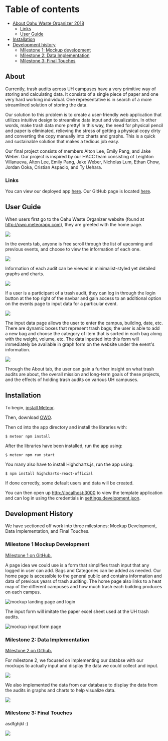 # Table of contents

* [About Oahu Waste Organizer 2018](#about)
  * [Links](#links)
  * [User Guide](#user-guide)
* [Installation](#installation)
* [Development history](#development-history)
  * [Milestone 1: Mockup development](#milestone-1-mockup-development)
  * [Milestone 2: Data Implementation](#milestone-2-data-implementation)
  * [Milestone 3: Final Touches](#milestone-3-final-touches)

## About
Currently, trash audits across UH campuses have a very primitive way of storing and calculating data. It consists of a single piece of paper and one very hard working individual. One representative is in search of a more streamlined solution of storing the data.

Our solution to this problem is to create a user-friendly web application that utilizes intuitive design to streamline data input and visualization. In other words, make trash data more pretty! In this way, the need for physical pencil and paper is eliminated, relieving the stress of getting a physical copy dirty and converting the copy manually into charts and graphs. This is a quick and sustainable solution that makes a tedious job easy.

Our final project consists of members Alton Lee, Emily Pang, and Jake Weber. Our project is inspired by our HACC team consisting of Leighton Villanueva, Alton Lee, Emily Pang, Jake Weber, Nicholas Lum, Ethan Chow, Jordan Ooka, Cristian Aspacio, and Ty Uehara.

### Links
You can view our deployed app <a href="http://owo.meteorapp.com/">here</a>.
Our GitHub page is located <a href="https://github.com/oahu-waste-organizer/oahu-waste-organizer/">here</a>.

## User Guide

When users first go to the Oahu Waste Organizer website (found at http://owo.meteorapp.com), they are greeted with the home page.

![](images/landing.PNG)

In the events tab, anyone is free scroll through the list of upcoming and previous events, and choose to view the information of each one.

![](images/events-nonuser.PNG)

Information of each audit can be viewed in minimalist-styled yet detailed graphs and charts. 

![](images/charts.png)

If a user is a participant of a trash audit, they can log in through the login button at the top right of the navbar and gain access to an additional option on the events page to input data for a particular event.

![](images/events.PNG)

The input data page allows the user to enter the campus, building, date, etc. There are dynamic boxes that represent trash bags; the user is able to add a new bag and choose the category of item that is sorted in each bag along with the weight, volume, etc. The data inputted into this form will immediately be available in graph form on the website under the event's information.

![](images/input.PNG)

Through the About tab, the user can gain a further insight on what trash audits are about, the overall mission and long-term goals of these projects, and the effects of holding trash audits on various UH campuses.

## Installation
To begin, <a href="https://www.meteor.com/install">install Meteor</a>.

Then, download <a href="https://github.com/oahu-waste-organizer/oahu-waste-organizer">OWO</a>.

Then cd into the app directory and install the libraries with:
<div class="highlight">
<code>$ meteor npm install
</code>
</div>

After the libraries have been installed, run the app using:
<div class="highlight">
<code>$ meteor npm run start
</code>
</div>

You many also have to install Highcharts.js, run the app using:
<div class="highlight">
<code>$ npm install highcharts-react-official
</code>
</div>

If done correctly, some default users and data will be created. 

You can then open up <a href="http://localhost:3000/#/">http://localhost:3000</a> to view the template application and can log in using the credentials in <a href="https://github.com/ics-software-engineering/meteor-application-template-react/blob/master/config/settings.development.json">settings.development.json</a>.

## Development History
We have sectioned off work into three milestones: Mockup Development, Data Implementation, and Final Touches.

### Milestone 1 Mockup Development
<a href=https://github.com/oahu-waste-organizer/oahu-waste-organizer/projects/1>Milestone 1 on GitHub.</a>

A page idea we could use is a form that simplifies trash input that any logged in user can add. Bags and Categories can be added as needed. Our home page is accessible to the general public and contains information and data of previous years of trash auditing. The home page also links to a heat map of the different campuses and how much trash each building produces on each campus.

![mockup landing page and login](/images/landing-page.jpg)

The input form will imitate the paper excel sheet used at the UH trash audits.

![mockup input form page](/images/input-form.png)

### Milestone 2: Data Implementation
<a href=https://github.com/oahu-waste-organizer/oahu-waste-organizer/projects/2>Milestone 2 on Github.</a>

For milestone 2, we focused on implementing our databse with our mockups to actually input and display the data we could collect and input.

![](images/input.PNG)

We also implemented the data from our database to display the data from the audits in graphs and charts to help visualize data.

![](images/charts.PNG)

### Milestone 3: Final Touches
asdfghjkl :)

![](images/about.PNG)
